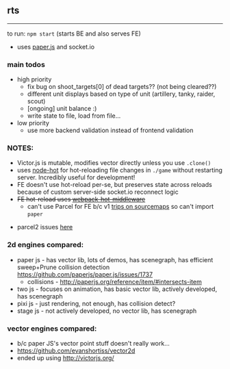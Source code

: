 ## rts

---

to run: `npm start` (starts BE and also serves FE)

- uses [paper.js](http://paperjs.org/about/) and socket.io

### main todos
- high priority
  - fix bug on shoot_targets[0] of dead targets?? (not being cleared??)
  - different unit displays based on type of unit (artillery, tanky, raider, scout)
  - [ongoing] unit balance :)
  - write state to file, load from file...
- low priority
  - use more backend validation instead of frontend validation

### NOTES:

- Victor.js is mutable, modifies vector directly unless you use `.clone()`
- uses [node-hot](https://github.com/mihe/node-hot) for hot-reloading file changes in `./game` without restarting server. Incredibly useful for development!
- FE doesn't use hot-reload per-se, but preserves state across reloads because of custom server-side socket.io reconnect logic
- ~~FE hot-reload uses [webpack-hot-middleware](https://github.com/webpack-contrib/webpack-hot-middleware/tree/master/example)~~
  - can't use Parcel for FE b/c v1 [trips on sourcemaps](https://github.com/parcel-bundler/parcel/pull/2427) so can't import `paper`

* parcel2 issues [here](https://github.com/parcel-bundler/parcel/issues/3377)

### 2d engines compared:

- paper js - has vector lib, lots of demos, has scenegraph, has efficient sweep+Prune collision detection https://github.com/paperjs/paper.js/issues/1737
  - collisions - http://paperjs.org/reference/item/#intersects-item
- two js - focuses on animation, has basic vector lib, actively developed, has scenegraph
- pixi js - just rendering, not enough, has collision detect?
- stage js - not actively developed, no vector lib, has scenegraph

### vector engines compared:

- b/c paper JS's vector point stuff doesn't really work...
- https://github.com/evanshortiss/vector2d
- ended up using http://victorjs.org/
